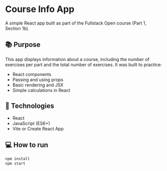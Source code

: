# Course Info App

A simple React app built as part of the Fullstack Open course (Part 1, Section 1b).

## 📚 Purpose

This app displays information about a course, including the number of exercises per part and the total number of exercises. It was built to practice:

- React components
- Passing and using props
- Basic rendering and JSX
- Simple calculations in React

## 🚀 Technologies

- React
- JavaScript (ES6+)
- Vite or Create React App

## 💻 How to run

```bash
npm install
npm start
